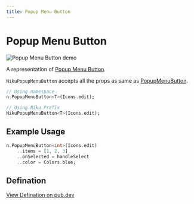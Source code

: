 ```yaml
---
title: Popup Menu Button
---
```

# Popup Menu Button
![Popup Menu Button demo](/widgets/popup-menu-button.png)

A representation of [Popup Menu Button](https://material.io/components/menus).

`NikuPopupMenuButton` accepts all the props as same as [PopupMenuButton](https://api.flutter.dev/flutter/material/PopupMenuButton-class.html).

```dart
// Using namespace
n.PopupMenuButton<T>(Icons.edit);

// Using Niku Prefix
NikuPopupMenuButton<T>(Icons.edit);
```

## Example Usage
```dart
n.PopupMenuButton<int>(Icons.edit)
    ..items = [1, 2, 3]
    ..onSelected = handleSelect
    ..color = Colors.blue;
```

## Defination
[View Defination on pub.dev](https://pub.dev/documentation/niku/latest/widget_popupMenuButton/NikuPopupMenuButton-class.html)

